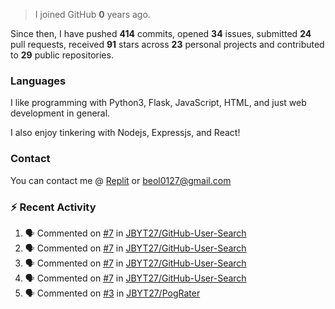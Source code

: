> I joined GitHub **0** years ago.

Since then, I have pushed **414** commits, opened **34** issues, submitted **24** pull requests, received **91** stars across **23** personal projects and contributed to **29** public repositories.


### Languages
I like programming with Python3, Flask, JavaScript, HTML, and just web development in general.

I also enjoy tinkering with Nodejs, Expressjs, and React!


### Contact
You can contact me @ [Replit](https://replit.com/@JBloves27) or beol0127@gmail.com

### :zap: Recent Activity

<!--START_SECTION:activity-->
1. 🗣 Commented on [#7](https://github.com/JBYT27/GitHub-User-Search/issues/7) in [JBYT27/GitHub-User-Search](https://github.com/JBYT27/GitHub-User-Search)
2. 🗣 Commented on [#7](https://github.com/JBYT27/GitHub-User-Search/issues/7) in [JBYT27/GitHub-User-Search](https://github.com/JBYT27/GitHub-User-Search)
3. 🗣 Commented on [#7](https://github.com/JBYT27/GitHub-User-Search/issues/7) in [JBYT27/GitHub-User-Search](https://github.com/JBYT27/GitHub-User-Search)
4. 🗣 Commented on [#7](https://github.com/JBYT27/GitHub-User-Search/issues/7) in [JBYT27/GitHub-User-Search](https://github.com/JBYT27/GitHub-User-Search)
5. 🗣 Commented on [#3](https://github.com/JBYT27/PogRater/issues/3) in [JBYT27/PogRater](https://github.com/JBYT27/PogRater)
<!--END_SECTION:activity-->
